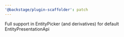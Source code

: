 ```yaml
---
'@backstage/plugin-scaffolder': patch
---
```


Full support in EntityPicker (and derivatives) for default EntityPresentationApi
